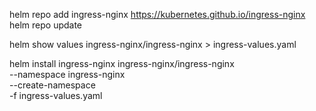helm repo add ingress-nginx https://kubernetes.github.io/ingress-nginx
helm repo update

helm show values ingress-nginx/ingress-nginx > ingress-values.yaml

helm install ingress-nginx ingress-nginx/ingress-nginx \
  --namespace ingress-nginx \
  --create-namespace \
  -f ingress-values.yaml
